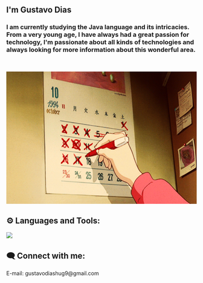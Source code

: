 ## I'm Gustavo Dias
 
  <h3>
    I am currently studying  the Java language and its intricacies. From a very young age, I have always had a great passion for technology, I'm passionate about all kinds of technologies and always looking for more information about this wonderful area.
  </h3>
  <br>

<p>
  <img src="/assets/img/F9P4.gif" width="900px" height="350px">
</p>

## ⚙️ Languages and Tools: 
<div>
  <p align="left">
  <a href="https://skillicons.dev">
    <img src="https://skillicons.dev/icons?i=java,py,git,aws,docker"/>
  </a>
</p>
</div>

## 🗨️ Connect with me:
<p align="left">
  <p> E-mail: gustavodiashug9@gmail.com </p>
</p>


  
 
